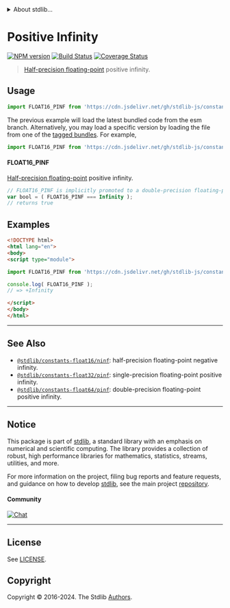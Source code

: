 <!--

@license Apache-2.0

Copyright (c) 2018 The Stdlib Authors.

Licensed under the Apache License, Version 2.0 (the "License");
you may not use this file except in compliance with the License.
You may obtain a copy of the License at

   http://www.apache.org/licenses/LICENSE-2.0

Unless required by applicable law or agreed to in writing, software
distributed under the License is distributed on an "AS IS" BASIS,
WITHOUT WARRANTIES OR CONDITIONS OF ANY KIND, either express or implied.
See the License for the specific language governing permissions and
limitations under the License.

-->


<details>
  <summary>
    About stdlib...
  </summary>
  <p>We believe in a future in which the web is a preferred environment for numerical computation. To help realize this future, we've built stdlib. stdlib is a standard library, with an emphasis on numerical and scientific computation, written in JavaScript (and C) for execution in browsers and in Node.js.</p>
  <p>The library is fully decomposable, being architected in such a way that you can swap out and mix and match APIs and functionality to cater to your exact preferences and use cases.</p>
  <p>When you use stdlib, you can be absolutely certain that you are using the most thorough, rigorous, well-written, studied, documented, tested, measured, and high-quality code out there.</p>
  <p>To join us in bringing numerical computing to the web, get started by checking us out on <a href="https://github.com/stdlib-js/stdlib">GitHub</a>, and please consider <a href="https://opencollective.com/stdlib">financially supporting stdlib</a>. We greatly appreciate your continued support!</p>
</details>

# Positive Infinity

[![NPM version][npm-image]][npm-url] [![Build Status][test-image]][test-url] [![Coverage Status][coverage-image]][coverage-url] <!-- [![dependencies][dependencies-image]][dependencies-url] -->

> [Half-precision floating-point][half-precision-floating-point-format] positive infinity.



<section class="usage">

## Usage

```javascript
import FLOAT16_PINF from 'https://cdn.jsdelivr.net/gh/stdlib-js/constants-float16-pinf@esm/index.mjs';
```
The previous example will load the latest bundled code from the esm branch. Alternatively, you may load a specific version by loading the file from one of the [tagged bundles](https://github.com/stdlib-js/constants-float16-pinf/tags). For example,

```javascript
import FLOAT16_PINF from 'https://cdn.jsdelivr.net/gh/stdlib-js/constants-float16-pinf@v0.2.2-esm/index.mjs';
```

#### FLOAT16_PINF

[Half-precision floating-point][half-precision-floating-point-format] positive infinity.

```javascript
// FLOAT16_PINF is implicitly promoted to a double-precision floating-point number...
var bool = ( FLOAT16_PINF === Infinity );
// returns true
```

</section>

<!-- /.usage -->

<section class="examples">

## Examples

<!-- TODO: better example -->

<!-- eslint no-undef: "error" -->

```html
<!DOCTYPE html>
<html lang="en">
<body>
<script type="module">

import FLOAT16_PINF from 'https://cdn.jsdelivr.net/gh/stdlib-js/constants-float16-pinf@esm/index.mjs';

console.log( FLOAT16_PINF );
// => +Infinity

</script>
</body>
</html>
```

</section>

<!-- /.examples -->

<!-- Section for related `stdlib` packages. Do not manually edit this section, as it is automatically populated. -->

<section class="related">

* * *

## See Also

-   <span class="package-name">[`@stdlib/constants-float16/ninf`][@stdlib/constants/float16/ninf]</span><span class="delimiter">: </span><span class="description">half-precision floating-point negative infinity.</span>
-   <span class="package-name">[`@stdlib/constants-float32/pinf`][@stdlib/constants/float32/pinf]</span><span class="delimiter">: </span><span class="description">single-precision floating-point positive infinity.</span>
-   <span class="package-name">[`@stdlib/constants-float64/pinf`][@stdlib/constants/float64/pinf]</span><span class="delimiter">: </span><span class="description">double-precision floating-point positive infinity.</span>

</section>

<!-- /.related -->

<!-- Section for all links. Make sure to keep an empty line after the `section` element and another before the `/section` close. -->


<section class="main-repo" >

* * *

## Notice

This package is part of [stdlib][stdlib], a standard library with an emphasis on numerical and scientific computing. The library provides a collection of robust, high performance libraries for mathematics, statistics, streams, utilities, and more.

For more information on the project, filing bug reports and feature requests, and guidance on how to develop [stdlib][stdlib], see the main project [repository][stdlib].

#### Community

[![Chat][chat-image]][chat-url]

---

## License

See [LICENSE][stdlib-license].


## Copyright

Copyright &copy; 2016-2024. The Stdlib [Authors][stdlib-authors].

</section>

<!-- /.stdlib -->

<!-- Section for all links. Make sure to keep an empty line after the `section` element and another before the `/section` close. -->

<section class="links">

[npm-image]: http://img.shields.io/npm/v/@stdlib/constants-float16-pinf.svg
[npm-url]: https://npmjs.org/package/@stdlib/constants-float16-pinf

[test-image]: https://github.com/stdlib-js/constants-float16-pinf/actions/workflows/test.yml/badge.svg?branch=v0.2.2
[test-url]: https://github.com/stdlib-js/constants-float16-pinf/actions/workflows/test.yml?query=branch:v0.2.2

[coverage-image]: https://img.shields.io/codecov/c/github/stdlib-js/constants-float16-pinf/main.svg
[coverage-url]: https://codecov.io/github/stdlib-js/constants-float16-pinf?branch=main

<!--

[dependencies-image]: https://img.shields.io/david/stdlib-js/constants-float16-pinf.svg
[dependencies-url]: https://david-dm.org/stdlib-js/constants-float16-pinf/main

-->

[chat-image]: https://img.shields.io/gitter/room/stdlib-js/stdlib.svg
[chat-url]: https://app.gitter.im/#/room/#stdlib-js_stdlib:gitter.im

[stdlib]: https://github.com/stdlib-js/stdlib

[stdlib-authors]: https://github.com/stdlib-js/stdlib/graphs/contributors

[umd]: https://github.com/umdjs/umd
[es-module]: https://developer.mozilla.org/en-US/docs/Web/JavaScript/Guide/Modules

[deno-url]: https://github.com/stdlib-js/constants-float16-pinf/tree/deno
[deno-readme]: https://github.com/stdlib-js/constants-float16-pinf/blob/deno/README.md
[umd-url]: https://github.com/stdlib-js/constants-float16-pinf/tree/umd
[umd-readme]: https://github.com/stdlib-js/constants-float16-pinf/blob/umd/README.md
[esm-url]: https://github.com/stdlib-js/constants-float16-pinf/tree/esm
[esm-readme]: https://github.com/stdlib-js/constants-float16-pinf/blob/esm/README.md
[branches-url]: https://github.com/stdlib-js/constants-float16-pinf/blob/main/branches.md

[stdlib-license]: https://raw.githubusercontent.com/stdlib-js/constants-float16-pinf/main/LICENSE

[half-precision-floating-point-format]: https://en.wikipedia.org/wiki/Half-precision_floating-point_format

<!-- <related-links> -->

[@stdlib/constants/float16/ninf]: https://github.com/stdlib-js/constants-float16-ninf/tree/esm

[@stdlib/constants/float32/pinf]: https://github.com/stdlib-js/constants-float32-pinf/tree/esm

[@stdlib/constants/float64/pinf]: https://github.com/stdlib-js/constants-float64-pinf/tree/esm

<!-- </related-links> -->

</section>

<!-- /.links -->
